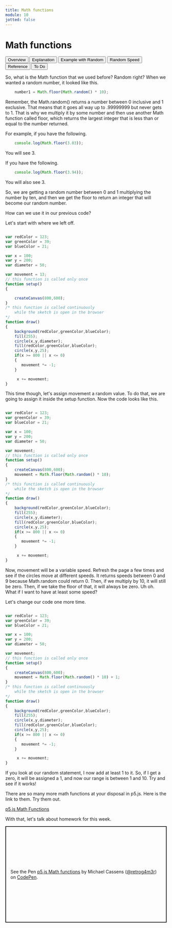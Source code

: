 ```yaml
---
title: Math functions
module: 10
jotted: false
---
```


# Math functions

<div class="tab">
    <button class="tablinks active" onclick="openTab(event, 'Overview')">Overview</button>
    <button class="tablinks" onclick="openTab(event, 'Explain')">Explanation</button>
    <button class="tablinks" onclick="openTab(event, 'Example')">Example with Random</button>
    <button class="tablinks" onclick="openTab(event, 'Speed')">Random Speed</button>
    <button class="tablinks" onclick="openTab(event, 'Reference')">Reference</button>
    <button class="tablinks" onclick="openTab(event, 'ToDo')">To Do</button>
   
</div>
<!-- Tab content -->
<div id="Overview" class="tabcontent" style="display:block">

<div class="tabhtml" markdown="1">

So, what is the Math function that we used before?  Random right?  When we wanted a random number, it looked like this.

```js
    number1 = Math.floor(Math.random() * 10);
```
</div>
</div>
<div id="Explain" class="tabcontent">

<div class="tabhtml" markdown="1">

Remember, the Math.random() returns a number between 0 inclusive and 1 exclusive. That means that it goes all way up to .99999999 but never gets to 1.  That is why we multiply it by some number and then use another Math function called floor, which returns the largest integer that is less than or equal to the number returned.  

For example, if you have the following.

```js
    console.log(Math.floor(3.03));
```

You will see 3.

If you have the following.

```js
    console.log(Math.floor(3.94));
```

You will also see 3.

So, we are getting a random number between 0 and 1 multiplying the number by ten, and then we get the floor to return an integer that will become our random number.

</div>
</div>

<div id="Example" class="tabcontent">

<div class="tabhtml" markdown="1">

How can we use it in our previous code?

Let's start with where we left off.

```js

var redColor = 123;
var greenColor = 39;
var blueColor = 21;

var x = 100;
var y = 200;
var diameter = 50;

var movement = 13;
// this function is called only once
function setup()
{

    createCanvas(800,600);
}
/* this function is called continuously
    while the sketch is open in the browser
*/
function draw()
{
    background(redColor,greenColor,blueColor);
    fill(255);
    circle(x,y,diameter);
    fill(redColor,greenColor,blueColor);
    circle(x,y,25);
    if(x >= 800 || x <= 0)
    {
       movement *= -1;
    }

     x += movement;
}
```

This time though, let's assign movement a random value.  To do that, we are going to assign it inside the setup function.  Now the code looks like this.

```js

var redColor = 123;
var greenColor = 39;
var blueColor = 21;

var x = 100;
var y = 200;
var diameter = 50;

var movement;
// this function is called only once
function setup()
{
    createCanvas(800,600);
    movement = Math.floor(Math.random() * 10);
}
/* this function is called continuously
    while the sketch is open in the browser
*/
function draw()
{
    background(redColor,greenColor,blueColor);
    fill(255);
    circle(x,y,diameter);
    fill(redColor,greenColor,blueColor);
    circle(x,y,25);
    if(x >= 800 || x <= 0)
    {
       movement *= -1;
    }

     x += movement;
}
```

Now, movement will be a variable speed.  Refresh the page a few times and see if the circles move at different speeds.  It returns speeds between 0 and 9 because Math.random could return 0.  Then, if we multiply by 10, it will still be zero.  Then, if we take the floor of that, it will always be zero. Uh oh. What if I want to have at least some speed?

</div>
</div>
<div id="Speed" class="tabcontent">

<div class="tabhtml" markdown="1">

Let's change our code one more time.

```js

var redColor = 123;
var greenColor = 39;
var blueColor = 21;

var x = 100;
var y = 200;
var diameter = 50;

var movement;
// this function is called only once
function setup()
{
    createCanvas(800,600);
    movement = Math.floor(Math.random() * 10) + 1;
}
/* this function is called continuously
    while the sketch is open in the browser
*/
function draw()
{
    background(redColor,greenColor,blueColor);
    fill(255);
    circle(x,y,diameter);
    fill(redColor,greenColor,blueColor);
    circle(x,y,25);
    if(x >= 800 || x <= 0)
    {
       movement *= -1;
    }

     x += movement;
}
```

If you look at our random statement, I now add at least 1 to it.  So, if I get a zero, it will be assigned a 1, and now our range is between 1 and 10.  Try and see if it works!

There are so many more math functions at your disposal in p5.js.  Here is the link to them.  Try them out.
</div>
</div>

<div id="Reference" class="tabcontent">

<div class="tabhtml" markdown="1">

[p5.js Math Functions](https://p5js.org/reference/#group-Math)

With that, let's talk about homework for this week.
</div>
</div>

<div id="ToDo" class="tabcontent">
<p class="codepen" data-height="600" data-theme-id="dark" data-default-tab="js,result" data-slug-hash="LYjzzeN" data-editable="true" data-user="retrog4m3r" style="height: 300px; box-sizing: border-box; display: flex; align-items: center; justify-content: center; border: 2px solid; margin: 1em 0; padding: 1em;">
  <span>See the Pen <a href="https://codepen.io/retrog4m3r/pen/LYjzzeN">
  p5.js Math functions</a> by Michael Cassens (<a href="https://codepen.io/retrog4m3r">@retrog4m3r</a>)
  on <a href="https://codepen.io">CodePen</a>.</span>
</p>
<script async src="https://cpwebassets.codepen.io/assets/embed/ei.js"></script>
</div>